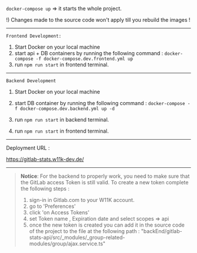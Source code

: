 


`docker-compose up`
=> it starts the whole project. 

!) Changes made to the source code won't apply till you rebuild the images !


---------------------------------------------------------

    Frontend Development:
1) Start Docker on your local machine
2) start api + DB containers by running the following command :
   `docker-compose -f docker-compose.dev.frontend.yml up`
3) run `npm run start` in frontend terminal.


______________________________________________________________________

    Backend Development
1) Start Docker on your local machine
2) start DB container by running the following command : `docker-compose -f docker-compose.dev.backend.yml up -d` 

3) run `npm run start` in backend terminal.
4) run `npm run start` in frontend terminal.



______________________________________________________________________
Deployment URL :

https://gitlab-stats.w11k-dev.de/

______________________________________________________________________

>**Notice**:
>For the backend to properly work, you need to make sure that the GitLab access Token is still valid.
>To create a new token complete the following steps :
>1) sign-in in Gitlab.com to your W11K account.
>2) go to 'Preferences'
>3) click 'on Access Tokens'
>4) set Token name , Expiration date and select scopes => api
>5) once the new token is created you can add it in the source code of the project to the file at the following path :
"backEnd/gitlab-stats-api/src/_modules/_group-related-modules/group/ajax.service.ts"

